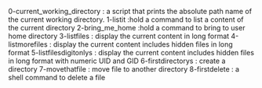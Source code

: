  0-current_working_directory : a script that prints the absolute path name of the current working directory.
1-listit :hold a command to list a content of the current directory
2-bring_me_home :hold a command to bring to user home directory
3-listfiles : display the current content in long format
4-listmorefiles : display the current content includes hidden files in long format
5-listfilesdigitonlys : display the current content includes hidden files in long format with numeric UID and GID
6-firstdirectorys : create a directory
7-movethatfile : move file to another directory
8-firstdelete : a shell command to delete a file
